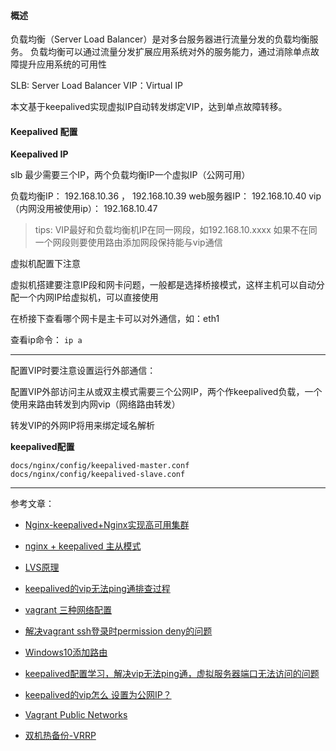 #### 概述

负载均衡（Server Load Balancer）是对多台服务器进行流量分发的负载均衡服务。
负载均衡可以通过流量分发扩展应用系统对外的服务能力，通过消除单点故障提升应用系统的可用性

SLB: Server Load Balancer
VIP：Virtual IP

本文基于keepalived实现虚拟IP自动转发绑定VIP，达到单点故障转移。

#### Keepalived 配置

**Keepalived IP**

slb 最少需要三个IP，两个负载均衡IP一个虚拟IP（公网可用）

负载均衡IP： 192.168.10.36 ， 192.168.10.39
web服务器IP： 192.168.10.40
vip（内网没用被使用ip）： 192.168.10.47 

>tips: VIP最好和负载均衡机IP在同一网段，如192.168.10.xxxx
> 如果不在同一个网段则要使用路由添加网段保持能与vip通信


虚拟机配置下注意

虚拟机搭建要注意IP段和网卡问题，一般都是选择桥接模式，这样主机可以自动分配一个内网IP给虚拟机，可以直接使用

在桥接下查看哪个网卡是主卡可以对外通信，如：eth1

查看ip命令： `ip a`


---

配置VIP时要注意设置运行外部通信：

配置VIP外部访问主从或双主模式需要三个公网IP，两个作keepalived负载，一个使用来路由转发到内网vip（网络路由转发）

转发VIP的外网IP将用来绑定域名解析


**keepalived配置**

```
docs/nginx/config/keepalived-master.conf
docs/nginx/config/keepalived-slave.conf
```






---

参考文章：

- [Nginx-keepalived+Nginx实现高可用集群](https://www.cnblogs.com/yanjieli/p/10682064.html#autoid-1-0-0)

- [ nginx + keepalived 主从模式](https://www.cnblogs.com/kevingrace/p/6138185.html)

- [LVS原理](http://www.178linux.com/13570)

- [keepalived的vip无法ping通排查过程](https://blog.csdn.net/wade1010/article/details/88863780)

- [vagrant 三种网络配置](https://www.jianshu.com/p/1aa9189598ef)

- [解决vagrant ssh登录时permission deny的问题](https://blog.csdn.net/weixin_34008805/article/details/91453210)

- [Windows10添加路由](https://blog.csdn.net/stpeace/article/details/41951405)

- [keepalived配置学习，解决vip无法ping通，虚拟服务器端口无法访问的问题](https://blog.csdn.net/charthyf/article/details/81456872)

- [keepalived的vip怎么 设置为公网IP？](https://www.zhihu.com/question/39595620/answer/126026530)

- [Vagrant Public Networks](https://www.vagrantup.com/docs/networking/public_network.html)

- [双机热备份-VRRP](https://www.jianshu.com/p/81115a4293c7)
